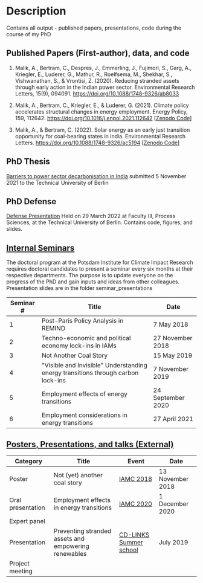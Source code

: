 # Description
Contains all output - published papers, presentations, code during the course of my PhD
## Published Papers (First-author), data, and code
1. Malik, A., Bertram, C., Despres, J., Emmerling, J., Fujimori, S., Garg, A., Kriegler, E., Luderer, G., Mathur, R., Roelfsema, M., Shekhar, S., Vishwanathan, S., & Vrontisi, Z. (2020). Reducing stranded assets through early action in the Indian power sector. Environmental Research Letters, 15(9), 094091. https://doi.org/10.1088/1748-9326/ab8033

2.  Malik, A., Bertram, C., Kriegler, E., & Luderer, G. (2021). Climate policy accelerates structural changes in energy employment. Energy Policy, 159, 112642. https://doi.org/10.1016/j.enpol.2021.112642 [[Zenodo Code](https://zenodo.org/record/6035783)]

2. Malik, A., & Bertram, C. (2022). Solar energy as an early just transition opportunity for coal-bearing states in India. Environmental Research Letters. https://doi.org/10.1088/1748-9326/ac5194 [[Zenodo Code](https://zenodo.org/record/5901604)]

## PhD Thesis
[Barriers to power sector decarbonisation in India](https://github.com/amnmalik/PhDThesis) submitted 5 November 2021 to the Technical University of Berlin

## PhD Defense 
[Defense Presentation](https://github.com/amnmalik/PhdDefense) Held on 29 March 2022 at Faculty III, Process Sciences, at the Technical University of Berlin. Contains code, figures, and slides. 

## [Internal Seminars](https://github.com/amnmalik/PhdSummary/tree/master/seminar_presentations)
The doctoral program at the Potsdam Institute for Climate Impact Research requires doctoral candidates to present a seminar every six months at their respective departments. The purpose is to update everyone on the progress of the PhD and gain inputs and ideas from other colleagues.
Presentation slides are in the folder seminar_presentations

| **Seminar #** | **Title**                                                                        | **Date**          |  
|---------------|----------------------------------------------------------------------------------|-------------------|
| 1             | Post-Paris Policy Analysis in REMIND                                             | 7 May 2018        |  
| 2             | Techno-economic and political economy lock-ins in IAMs                           | 27 November 2018  |   
| 3             | Not Another Coal Story                                                           | 15 May 2019       |   
| 4             | "Visible and Invisible" Understanding energy transitions through carbon lock-ins | 7 November 2019   | 
| 5             | Employment effects of energy transitions                                         | 24 September 2020 |   
| 6             | Employment considerations in energy transitions                                  | 27 April 2021     |   

## [Posters, Presentations, and talks (External)](https://github.com/amnmalik/PhdSummary/tree/master/posters_talks_presentations)
| Category          | Title                                    | Event                  | Date             |
|-------------------|------------------------------------------|------------------------|------------------|
| Poster            | Not (yet) another coal story             | [IAMC 2018](https://www.iamconsortium.org/event/eleventh-annual-meeting-of-the-iamc-2018/)              | 13 November 2018 |
| Oral presentation | Employment effects in energy transitions | [IAMC 2020](https://www.iamconsortium.org/event/thirteenth-annual-meeting-of-the-iamc-2020/)              | 1 December 2020  |
| Expert panel      |                                          |                        |                  |
| Presentation      | Preventing stranded assets and empowering renewables    | [CD-LINKS Summer school](https://www.cd-links.org/?p=1816) |    July 2019              |
| Project meeting   |                                          |                        |                  |
